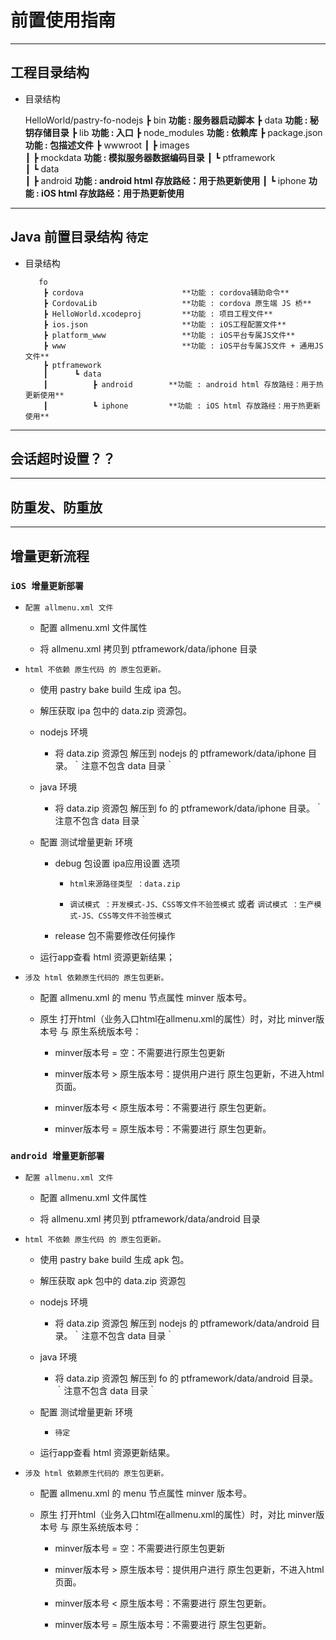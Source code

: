 # 前置使用指南

----
## 工程目录结构

  * 目录结构
    
       HelloWorld/pastry-fo-nodejs
                ┣ bin                       **功能 : 服务器启动脚本**
                ┣ data                      **功能 : 秘钥存储目录**
                ┣ lib                       **功能 : 入口**
                ┣ node_modules              **功能 : 依赖库**
                ┣ package.json              **功能 : 包描述文件**
                ┣ wwwroot
                ┃  ┣ images                 
                ┃  ┣ mockdata               **功能 : 模拟服务器数据编码目录**
                ┃  ┗ ptframework            
                ┃      ┗ data               
                ┃          ┣ android        **功能 : android html 存放路经：用于热更新使用**
                ┃          ┗ iphone         **功能 : iOS html 存放路经：用于热更新使用**

----
## Java 前置目录结构 `待定`

  * 目录结构
    
           fo
            ┣ cordova                      **功能 : cordova辅助命令**
            ┣ CordovaLib                   **功能 : cordova 原生端 JS 桥**
            ┣ HelloWorld.xcodeproj         **功能 : 项目工程文件**
            ┣ ios.json                     **功能 : iOS工程配置文件**
            ┣ platform_www                 **功能 : iOS平台专属JS文件**
            ┣ www                          **功能 : iOS平台专属JS文件 + 通用JS文件**
            ┣ ptframework          
            ┃      ┗ data                 
            ┃          ┣ android        **功能 : android html 存放路经：用于热更新使用**
            ┃          ┗ iphone         **功能 : iOS html 存放路经：用于热更新使用**

----
## 会话超时设置？？


----
## 防重发、防重放

----
## 增量更新流程

### `iOS 增量更新部署`

* `配置 allmenu.xml 文件`
    
    * 配置 allmenu.xml 文件属性
    
    * 将 allmenu.xml 拷贝到 ptframework/data/iphone 目录

* `html 不依赖 原生代码 的 原生包更新。`
    
    * 使用 pastry bake build 生成 ipa 包。
        
    * 解压获取 ipa 包中的 data.zip 资源包。
        
    * nodejs 环境
            
        * 将 data.zip 资源包 解压到 nodejs 的 ptframework/data/iphone 目录。｀注意不包含 data 目录｀
        
    * java 环境
            
        * 将 data.zip 资源包 解压到 fo 的 ptframework/data/iphone 目录。｀注意不包含 data 目录｀
    
    * 配置 测试增量更新 环境
            
        * debug 包设置 ipa应用设置 选项
            
            * `html来源路径类型 ：data.zip`
                
            * `调试模式 ：开发模式-JS、CSS等文件不验签模式` 或者 `调试模式 ：生产模式-JS、CSS等文件不验签模式`
        * release 包不需要修改任何操作
        
    * 运行app查看 html 资源更新结果；

* `涉及 html 依赖原生代码的 原生包更新。`
        
    * 配置 allmenu.xml 的 menu 节点属性 minver 版本号。
    
    * 原生 打开html（业务入口html在allmenu.xml的属性）时，对比 minver版本号 与 原生系统版本号：
        
        * minver版本号 = 空：不需要进行原生包更新
        
        * minver版本号 > 原生版本号：提供用户进行 原生包更新，不进入html页面。
        
        * minver版本号 < 原生版本号：不需要进行 原生包更新。
        
        * minver版本号 = 原生版本号：不需要进行 原生包更新。

### `android 增量更新部署`

* `配置 allmenu.xml 文件`
    
    * 配置 allmenu.xml 文件属性
    
    * 将 allmenu.xml 拷贝到 ptframework/data/android 目录

* `html 不依赖 原生代码 的 原生包更新。`

    * 使用 pastry bake build 生成 apk 包。
        
    * 解压获取 apk 包中的 data.zip 资源包
        
    * nodejs 环境
            
        * 将 data.zip 资源包 解压到 nodejs 的 ptframework/data/android 目录。｀注意不包含 data 目录｀
        
    * java 环境
        
        * 将 data.zip 资源包 解压到 fo 的 ptframework/data/android 目录。｀注意不包含 data 目录｀
    
    * 配置 测试增量更新 环境
    
        * `待定`
    
    * 运行app查看 html 资源更新结果。

* `涉及 html 依赖原生代码的 原生包更新。`
        
    * 配置 allmenu.xml 的 menu 节点属性 minver 版本号。
        
    * 原生 打开html（业务入口html在allmenu.xml的属性）时，对比 minver版本号 与 原生系统版本号：
        
        * minver版本号 = 空：不需要进行原生包更新
        
        * minver版本号 > 原生版本号：提供用户进行 原生包更新，不进入html页面。
        
        * minver版本号 < 原生版本号：不需要进行 原生包更新。
        
        * minver版本号 = 原生版本号：不需要进行 原生包更新。
